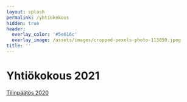```yaml
---
layout: splash
permalink: /yhtiokokous
hidden: true
header:
  overlay_color: '#5e616c'
  overlay_image: /assets/images/cropped-pexels-photo-113850.jpeg
title: ''
---
```


# Yhtiökokous 2021

[Tilinpäätös 2020](/assets/files/Koha-Suomi-tilinpäätös-31.12.2020.pdf)
